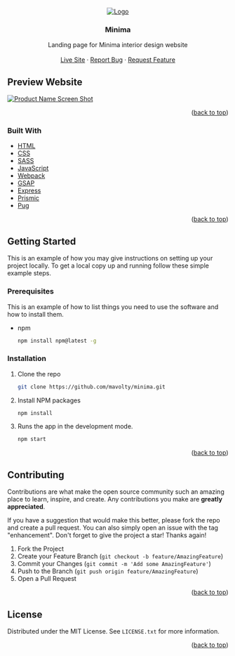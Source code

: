 <div id="top"></div>

<!-- PROJECT LOGO -->
<br />
<div align="center">
  <a href="https://github.com/github_username/repo_name">
    <img src="https://images.prismic.io/minima-interior/bd31c79f-b086-4754-aaf4-c1ec3156a8aa_logo.png?auto=compress,formatg" alt="Logo">
  </a>

<h3 align="center">Minima</h3>

  <p align="center">
    Landing page for Minima interior design website
    <br />
    <br />
    <a href="https://minima-interior.herokuapp.com/">Live Site</a>
    ·
    <a href="https://github.com/mavolty/minima/issues">Report Bug</a>
    ·
    <a href="https://github.com/mavolty/minima/issues">Request Feature</a>
  </p>
</div>

<!-- Preview Website -->
## Preview Website

[![Product Name Screen Shot][product-screenshot]](https://minima-interior.herokuapp.com/)

<p align="right">(<a href="#top">back to top</a>)</p>

### Built With

* [HTML](https://html.spec.whatwg.org/multipage/xhtml.html)
* [CSS](https://developer.mozilla.org/en-US/docs/Web/CSS)
* [SASS](https://sass-lang.com/)
* [JavaScript](https://javascript.info/)
* [Webpack](https://webpack.js.org/)
* [GSAP](https://greensock.com/gsap/)
* [Express](https://expressjs.com/)
* [Prismic](https://prismic.io/)
* [Pug](https://pugjs.org/)

<p align="right">(<a href="#top">back to top</a>)</p>

<!-- GETTING STARTED -->
## Getting Started

This is an example of how you may give instructions on setting up your project locally.
To get a local copy up and running follow these simple example steps.

### Prerequisites

This is an example of how to list things you need to use the software and how to install them.
* npm

  ```sh
  npm install npm@latest -g
  ```

### Installation

1. Clone the repo

   ```sh
   git clone https://github.com/mavolty/minima.git
   ```
   
2. Install NPM packages

   ```sh
   npm install
   ```
   
3. Runs the app in the development mode.

   ```js
   npm start
   ```

<p align="right">(<a href="#top">back to top</a>)</p>

<!-- CONTRIBUTING -->
## Contributing

Contributions are what make the open source community such an amazing place to learn, inspire, and create. Any contributions you make are **greatly appreciated**.

If you have a suggestion that would make this better, please fork the repo and create a pull request. You can also simply open an issue with the tag "enhancement".
Don't forget to give the project a star! Thanks again!

1. Fork the Project
2. Create your Feature Branch (`git checkout -b feature/AmazingFeature`)
3. Commit your Changes (`git commit -m 'Add some AmazingFeature'`)
4. Push to the Branch (`git push origin feature/AmazingFeature`)
5. Open a Pull Request

<p align="right">(<a href="#top">back to top</a>)</p>

<!-- LICENSE -->
## License

Distributed under the MIT License. See `LICENSE.txt` for more information.

<p align="right">(<a href="#top">back to top</a>)</p>

<!-- MARKDOWN LINKS & IMAGES -->
<!-- https://www.markdownguide.org/basic-syntax/#reference-style-links -->
[product-screenshot]: https://awesomescreenshot.s3.amazonaws.com/image/2851424/19851267-4319c6d17fd148636e896a88a34b8bbd.png?X-Amz-Algorithm=AWS4-HMAC-SHA256&X-Amz-Credential=AKIAJSCJQ2NM3XLFPVKA%2F20220110%2Fus-east-1%2Fs3%2Faws4_request&X-Amz-Date=20220110T133427Z&X-Amz-Expires=28800&X-Amz-SignedHeaders=host&X-Amz-Signature=a9b1ddb68da1ca787389c07a2d2b3540f5018894e1296a20964c9855ed7036c6
